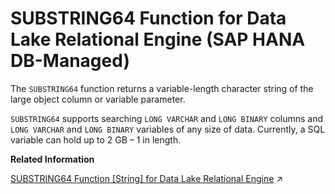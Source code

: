 <!-- loio4ff0a1384ebb4d6985f3329004046d16 -->

# SUBSTRING64 Function for Data Lake Relational Engine \(SAP HANA DB-Managed\)

The `SUBSTRING64` function returns a variable-length character string of the large object column or variable parameter.



`SUBSTRING64` supports searching `LONG VARCHAR` and `LONG BINARY` columns and `LONG VARCHAR` and `LONG BINARY` variables of any size of data. Currently, a SQL variable can hold up to 2 GB – 1 in length.

**Related Information**  


[SUBSTRING64 Function [String] for Data Lake Relational Engine](https://help.sap.com/viewer/19b3964099384f178ad08f2d348232a9/2023_1_QRC/en-US/a588072e84f21015ad978a0d7bc662d8.html "The SUBSTRING64 function returns a variable-length character string of the large object column or variable parameter.") :arrow_upper_right:

